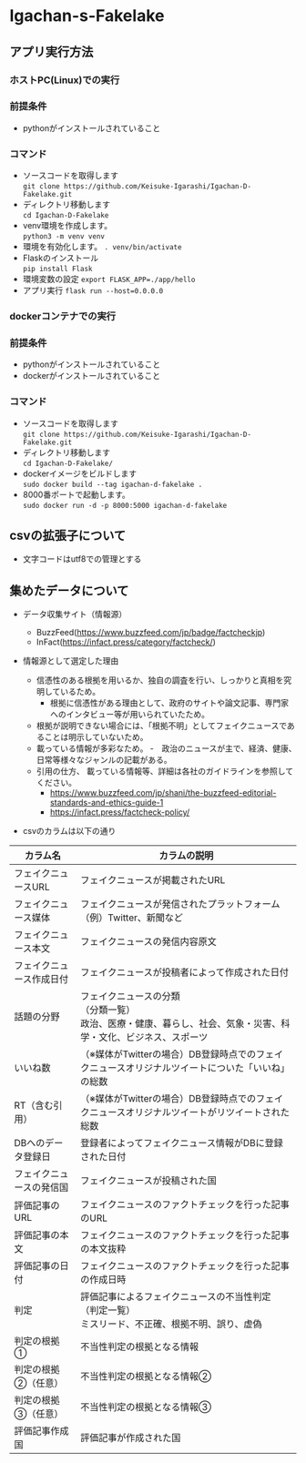 # Igachan-s-Fakelake

## アプリ実行方法
### ホストPC(Linux)での実行
### 前提条件
- pythonがインストールされていること

### コマンド
- ソースコードを取得します  
`git clone https://github.com/Keisuke-Igarashi/Igachan-D-Fakelake.git`  
- ディレクトリ移動します  
`cd Igachan-D-Fakelake`  
- venv環境を作成します。  
`python3 -m venv venv`  
- 環境を有効化します。
`. venv/bin/activate`
- Flaskのインストール  
`pip install Flask`  
- 環境変数の設定
`export FLASK_APP=./app/hello`
- アプリ実行
`flask run --host=0.0.0.0`  

### dockerコンテナでの実行  
### 前提条件
- pythonがインストールされていること
- dockerがインストールされていること

### コマンド
- ソースコードを取得します  
`git clone https://github.com/Keisuke-Igarashi/Igachan-D-Fakelake.git`  
- ディレクトリ移動します  
`cd Igachan-D-Fakelake/  `
- dockerイメージをビルドします  
`sudo docker build --tag igachan-d-fakelake .`  
- 8000番ポートで起動します。  
`sudo docker run -d -p 8000:5000 igachan-d-fakelake `  

## csvの拡張子について
- 文字コードはutf8での管理とする

## 集めたデータについて
- データ収集サイト（情報源）
  - BuzzFeed(https://www.buzzfeed.com/jp/badge/factcheckjp)
  - InFact(https://infact.press/category/factcheck/)

- 情報源として選定した理由
  - 信憑性のある根拠を用いるか、独自の調査を行い、しっかりと真相を究明しているため。
    - 根拠に信憑性がある理由として、政府のサイトや論文記事、専門家へのインタビュー等が用いられていたため。
  - 根拠が説明できない場合には、「根拠不明」としてフェイクニュースであることは明示していないため。
  - 載っている情報が多彩なため。
    -　政治のニュースが主で、経済、健康、日常等様々なジャンルの記載がある。
  - 引用の仕方、 載っている情報等、詳細は各社のガイドラインを参照してください。
    - https://www.buzzfeed.com/jp/shani/the-buzzfeed-editorial-standards-and-ethics-guide-1
    - https://infact.press/factcheck-policy/
- csvのカラムは以下の通り


| カラム名                 | カラムの説明                                                                                                         | 
| ------------------------ | -------------------------------------------------------------------------------------------------------------------- | 
| フェイクニュースURL      | フェイクニュースが掲載されたURL                                                                                | 
| フェイクニュース媒体     | フェイクニュースが発信されたプラットフォーム<br>（例）Twitter、新聞など                                              | 
| フェイクニュース本文     | フェイクニュースの発信内容原文                                                                                       | 
| フェイクニュース作成日付 | フェイクニュースが投稿者によって作成された日付                                                                       | 
| 話題の分野               | フェイクニュースの分類<br>（分類一覧）<br>政治、医療・健康、暮らし、社会、気象・災害、科学・文化、ビジネス、スポーツ | 
| いいね数                 | （※媒体がTwitterの場合）DB登録時点でのフェイクニュースオリジナルツイートについた「いいね」の総数                    | 
| RT（含む引用）           | （※媒体がTwitterの場合）DB登録時点でのフェイクニュースオリジナルツイートがリツイートされた総数                      | 
| DBへのデータ登録日       | 登録者によってフェイクニュース情報がDBに登録された日付                                                               | 
| フェイクニュースの発信国 | フェイクニュースが投稿された国                                                                                       | 
| 評価記事のURL            | フェイクニュースのファクトチェックを行った記事のURL                                                                  | 
| 評価記事の本文           | フェイクニュースのファクトチェックを行った記事の本文抜粋                                                             | 
| 評価記事の日付           | フェイクニュースのファクトチェックを行った記事の作成日時                                                             | 
| 判定                     | 評価記事によるフェイクニュースの不当性判定<br>（判定一覧）<br>ミスリード、不正確、根拠不明、誤り、虚偽               | 
| 判定の根拠①             | 不当性判定の根拠となる情報                                                                                           | 
| 判定の根拠②（任意）     | 不当性判定の根拠となる情報②                                                                                         | 
| 判定の根拠③（任意）     | 不当性判定の根拠となる情報③                                                                                         | 
| 評価記事作成国           | 評価記事が作成された国                                                                                               | 

